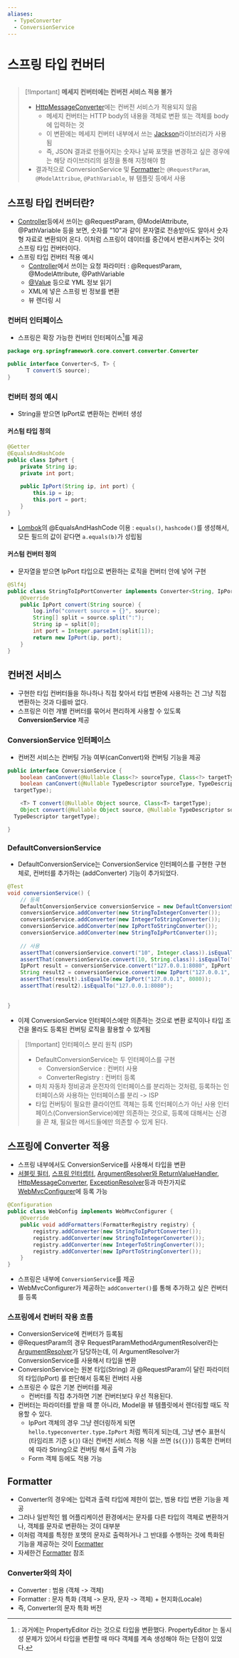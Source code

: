 ```yaml
---
aliases:
  - TypeConverter
  - ConversionService
---
```


# 스프링 타입 컨버터

```table-of-contents
```
> [!Important] **메세지 컨버터에는 컨버전 서비스 적용 불가**
> - [HttpMessageConverter](Spring%20MVC/HttpMessageConverter.md)에는 컨버전 서비스가 적용되지 않음
> 	- 메세지 컨버터는 HTTP body의 내용을 객체로 변환 또는 객체를 body에 입력하는 것
> 	- 이 변환에는 메세지 컨버터 내부에서 쓰는 [Jackson](../미완성%20문서/Jackson.md)라이브러리가 사용됨
> 	- 즉, JSON 결과로 만들어지는 숫자나 날짜 포맷을 변경하고 싶은 경우에는 해당 라이브러리의 설정을 통해 지정해야 함
> - 결과적으로 ConversionService 및 [Formatter](Formatter.md)는 `@RequestParam`, `@ModelAttribue`, `@PathVariable`, 뷰 템플릿 등에서 사용

## 스프링 타입 컨버터란?

- [Controller](Spring%20MVC/Controller.md)등에서 쓰이는 @RequestParam, @ModelAttribute, @PathVariable 등을 보면, 숫자를 "10"과 같이 문자열로 전송받아도 알아서 숫자형 자료로 변환되어 온다. 이처럼 스프링이 데이터를 중간에서 변환시켜주는 것이 스프링 타입 컨버터이다.
- 스프링 타입 컨버터 적용 예시
	- [Controller](Spring%20MVC/Controller.md)에서 쓰이는 요청 파라미터 : @RequestParam, @ModelAttribute, @PathVariable
	- [@Value](../미완성%20문서/@Value.md) 등으로 YML 정보 읽기
	- XML에 넣은 스프링 빈 정보를 변환
	- 뷰 렌더링 시


### 컨버터 인터페이스

- 스프링은 확장 가능한 컨버터 인터페이스[^1]를 제공
```java
package org.springframework.core.convert.converter.Converter

public interface Converter<S, T> {
      T convert(S source);
}
```

### 컨버터 정의 예시

- String을 받으면 IpPort로 변환하는 컨버터 생성
#### 커스텀 타입 정의
```java
@Getter  
@EqualsAndHashCode  
public class IpPort {  
    private String ip;  
    private int port;  
  
    public IpPort(String ip, int port) {  
        this.ip = ip;  
        this.port = port;  
    }  
}
```
- [Lombok](../JAVA/Lombok.md)의 @EqualsAndHashCode 이용 : `equals()`, `hashcode()`를 생성해서, 모든 필드의 값이 같다면 `a.equals(b)`가 성립됨

#### 커스텀 컨버터 정의
- 문자열을 받으면 IpPort 타입으로 변환하는 로직을 컨버터 안에 넣어 구현
```java
@Slf4j  
public class StringToIpPortConverter implements Converter<String, IpPort> {  
    @Override  
    public IpPort convert(String source) {  
        log.info("convert source = {}", source);  
        String[] split = source.split(":");  
        String ip = split[0];  
        int port = Integer.parseInt(split[1]);  
        return new IpPort(ip, port);  
    }  
}
```

## 컨버전 서비스
- 구현한 타입 컨버터들을 하나하나 직접 찾아서 타입 변환에 사용하는 건 그냥 직접 변환하는 것과 다를바 없다.
- 스프링은 이런 개별 컨버터를 묶어서 편리하게 사용할 수 있도록 **ConversionService** 제공

### ConversionService 인터페이스
- 컨버전 서비스는 컨버팅 가능 여부(canConvert)와 컨버팅 기능을 제공
```java
public interface ConversionService {
    boolean canConvert(@Nullable Class<?> sourceType, Class<?> targetType);
    boolean canConvert(@Nullable TypeDescriptor sourceType, TypeDescriptor
  targetType);

    <T> T convert(@Nullable Object source, Class<T> targetType);
    Object convert(@Nullable Object source, @Nullable TypeDescriptor sourceType,
  TypeDescriptor targetType);

}
```

### DefaultConversionService
- DefaultConversionService는 ConversionService 인터페이스를 구현한 구현체로, 컨버터를 추가하는 (addConverter) 기능이 추가되었다.
```java
@Test  
void conversionService() {  
    // 등록  
    DefaultConversionService conversionService = new DefaultConversionService();  
    conversionService.addConverter(new StringToIntegerConverter());  
    conversionService.addConverter(new IntegerToStringConverter());  
    conversionService.addConverter(new IpPortToStringConverter());  
    conversionService.addConverter(new StringToIpPortConverter());  
  
    // 사용  
    assertThat(conversionService.convert("10", Integer.class)).isEqualTo(10);  
    assertThat(conversionService.convert(10, String.class)).isEqualTo("10");  
    IpPort result = conversionService.convert("127.0.0.1:8080", IpPort.class);  
    String result2 = conversionService.convert(new IpPort("127.0.0.1", 8080), String.class);  
    assertThat(result).isEqualTo(new IpPort("127.0.0.1", 8080));  
    assertThat(result2).isEqualTo("127.0.0.1:8080");  
  
  
}
```
- 이제 ConversionService 인터페이스에만 의존하는 것으로 변환 로직이나 타입 조건을 몰라도 등록된 컨버팅 로직을 활용할 수 있게됨
> [!Important] 인터페이스 분리 원칙 (ISP)
> - DefaultConversionService는 두 인터페이스를 구현
> 	- ConversionService : 컨버터 사용
> 	- ConverterRegistry : 컨버터 등록
> - 마치 자동차 정비공과 운전자의 인터페이스를 분리하는 것처럼, 등록하는 인터페이스와 사용하는 인터페이스를 분리 -> ISP
> - 타입 컨버팅이 필요한 클라이언트 객체는 등록 인터페이스가 아닌 사용 인터페이스(ConversionService)에만 의존하는 것으로, 등록에 대해서는 신경을 끈 채, 필요한 메서드들에만 의존할 수 있게 된다.

## 스프링에 Converter 적용
- 스프링 내부에서도 ConversionService를 사용해서 타입을 변환
- [서블릿 필터](서블릿%20필터.md), [스프링 인터셉터](스프링%20인터셉터.md), [ArgumentResolver와 ReturnValueHandler](Spring%20MVC/ArgumentResolver와%20ReturnValueHandler.md), [HttpMessageConverter](Spring%20MVC/HttpMessageConverter.md), [ExceptionResolver](Exception/API%20예외%20처리.md)등과 마찬가지로 [WebMvcConfigurer](../미완성%20문서/WebMvcConfigurer.md)에 등록 가능
```java
@Configuration  
public class WebConfig implements WebMvcConfigurer {  
    @Override  
    public void addFormatters(FormatterRegistry registry) {  
        registry.addConverter(new StringToIpPortConverter());  
        registry.addConverter(new StringToIntegerConverter());  
        registry.addConverter(new IntegerToStringConverter());  
        registry.addConverter(new IpPortToStringConverter());  
    }  
}
```
- 스프링은 내부에 `ConversionService`를 제공
- WebMvcConfigurer가 제공하는 `addConverter()`를 통해 추가하고 싶은 컨버터를 등록

### 스프링에서 컨버터 작용 흐름
- ConversionService에 컨버터가 등록됨
- @RequestParam의 경우 RequestParamMethodArgumentResolver라는 [ArgumentResolver](Spring%20MVC/ArgumentResolver와%20ReturnValueHandler.md)가 담당하는데, 이 ArgumentResolver가 ConversionService를 사용해서 타입을 변환
- ConversionService는 원본 타입(String) 과 @RequestParam이 달린 파라미터의 타입(IpPort) 를 판단해서 등록된 컨버터 사용
- 스프링은 수 많은 기본 컨버터를 제공
	- 컨버터를 직접 추가하면 기본 컨버터보다 우선 적용된다.
- 컨버터는 파라미터를 받을 때 뿐 아니라, Model을 뷰 템플릿에서 렌더링할 때도 작용할 수 있다.
	- IpPort 객체의 경우 그냥 렌더링하게 되면 `hello.typeconverter.type.IpPort` 처럼 찍히게 되는데, 그냥 변수 표현식 (타임리프 기준 `${}`) 대신 컨버전 서비스 적용 식을 쓰면 (`${{}}`) 등록한 컨버터에 따라 String으로 컨버팅 해서 출력 가능
	- Form 객체 등에도 적용 가능

## Formatter

- Converter의 경우에는 입력과 출력 타입에 제한이 없는, 범용 타입 변환 기능을 제공
- 그러나 일반적인 웹 어플리케이션 환경에서는 문자를 다른 타입의 객체로 변환하거나, 객체를 문자로 변환하는 것이 대부분
- 이처럼 객체를 특정한 포맷의 문자로 출력하거나 그 반대를 수행하는 것에 특화된 기능을 제공하는 것이 [Formatter](Formatter.md)
- 자세한건 [Formatter](Formatter.md) 참조

### Converter와의 차이
- Converter : 범용 (객체 -> 객체)
- Formatter : 문자 특화 (객체 -> 문자, 문자 -> 객체) + 현지화(Locale)
- 즉, Converter의 문자 특화 버전


[^1]: : 과거에는 PropertyEditor 라는 것으로 타입을 변환했다. PropertyEditor 는 동시성 문제가 있어서 타입을 변환할 때 마다 객체를 계속 생성해야 하는 단점이 있었다.







